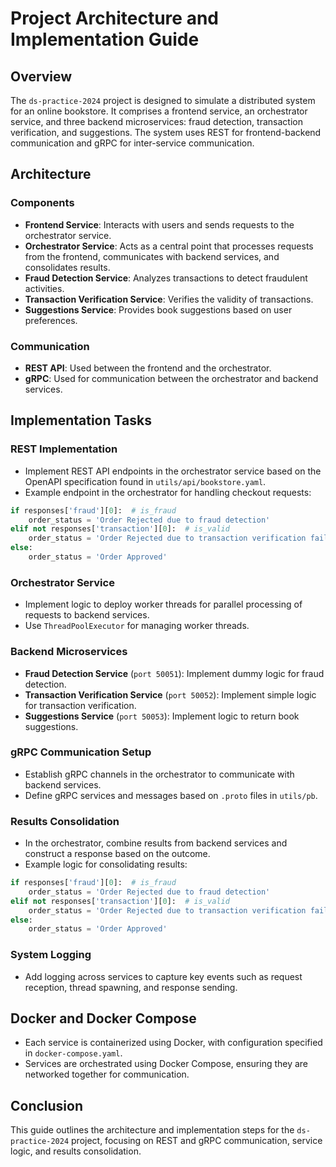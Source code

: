 # Project Architecture and Implementation Guide

## Overview
The `ds-practice-2024` project is designed to simulate a distributed system for an online bookstore. It comprises a frontend service, an orchestrator service, and three backend microservices: fraud detection, transaction verification, and suggestions. The system uses REST for frontend-backend communication and gRPC for inter-service communication.

## Architecture

### Components

- **Frontend Service**: Interacts with users and sends requests to the orchestrator service.
- **Orchestrator Service**: Acts as a central point that processes requests from the frontend, communicates with backend services, and consolidates results.
- **Fraud Detection Service**: Analyzes transactions to detect fraudulent activities.
- **Transaction Verification Service**: Verifies the validity of transactions.
- **Suggestions Service**: Provides book suggestions based on user preferences.

### Communication

- **REST API**: Used between the frontend and the orchestrator.
- **gRPC**: Used for communication between the orchestrator and backend services.

## Implementation Tasks

### REST Implementation

- Implement REST API endpoints in the orchestrator service based on the OpenAPI specification found in `utils/api/bookstore.yaml`.
- Example endpoint in the orchestrator for handling checkout requests:


```python
if responses['fraud'][0]:  # is_fraud
    order_status = 'Order Rejected due to fraud detection'
elif not responses['transaction'][0]:  # is_valid
    order_status = 'Order Rejected due to transaction verification failure'
else:
    order_status = 'Order Approved'
```


### Orchestrator Service

- Implement logic to deploy worker threads for parallel processing of requests to backend services.
- Use `ThreadPoolExecutor` for managing worker threads.

### Backend Microservices

- **Fraud Detection Service** (`port 50051`): Implement dummy logic for fraud detection.
- **Transaction Verification Service** (`port 50052`): Implement simple logic for transaction verification.
- **Suggestions Service** (`port 50053`): Implement logic to return book suggestions.

### gRPC Communication Setup

- Establish gRPC channels in the orchestrator to communicate with backend services.
- Define gRPC services and messages based on `.proto` files in `utils/pb`.

### Results Consolidation

- In the orchestrator, combine results from backend services and construct a response based on the outcome.
- Example logic for consolidating results:


```python
if responses['fraud'][0]:  # is_fraud
    order_status = 'Order Rejected due to fraud detection'
elif not responses['transaction'][0]:  # is_valid
    order_status = 'Order Rejected due to transaction verification failure'
else:
    order_status = 'Order Approved'
```


### System Logging

- Add logging across services to capture key events such as request reception, thread spawning, and response sending.

## Docker and Docker Compose

- Each service is containerized using Docker, with configuration specified in `docker-compose.yaml`.
- Services are orchestrated using Docker Compose, ensuring they are networked together for communication.

## Conclusion

This guide outlines the architecture and implementation steps for the `ds-practice-2024` project, focusing on REST and gRPC communication, service logic, and results consolidation.
